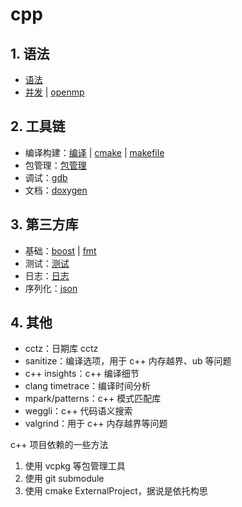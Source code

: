 # cpp

## 1. 语法

- [语法](.details/cpp-syntax.md)
- [并发](.details/cpp-concurrency.md) | [openmp](.details/openmp.md)

## 2. 工具链

- 编译构建：[编译](.details/cpp-compilation.md) | [cmake](.details/cmake.md) | [makefile](.details/makefile.md)
- 包管理：[包管理](.details/package-manager.md)
- 调试：[gdb](.details/gdb.md)
- 文档：[doxygen](.details/doxygen.md)

## 3. 第三方库

- 基础：[boost](.details/boost.md) | [fmt](.details/fmt.md)
- 测试：[测试](.details/test.md)
- 日志：[日志](.details/log.md)
- 序列化：[json](.details/json.md)

## 4. 其他

- cctz：日期库 cctz
- sanitize：编译选项，用于 c++ 内存越界、ub 等问题
- c++ insights：c++ 编译细节
- clang timetrace：编译时间分析
- mpark/patterns：c++ 模式匹配库
- weggli：c++ 代码语义搜索
- valgrind：用于 c++ 内存越界等问题

c++ 项目依赖的一些方法

1. 使用 vcpkg 等包管理工具
2. 使用 git submodule
3. 使用 cmake ExternalProject，据说是依托构思

